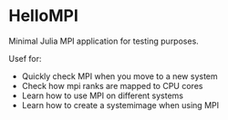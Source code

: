 # HelloMPI

Minimal Julia MPI application for testing purposes.

Usef for:
- Quickly check MPI when you move to a new system
- Check how mpi ranks are mapped to CPU cores
- Learn how to use MPI on different systems
- Learn how to create a systemimage when using MPI
